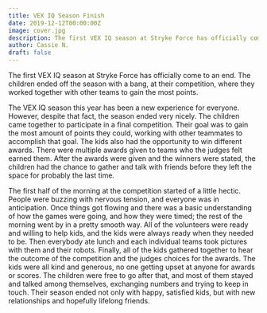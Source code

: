 ```yaml
---
title: VEX IQ Season Finish
date: 2019-12-12T00:00:00Z
image: cover.jpg
description: The first VEX IQ season at Stryke Force has officially come to an end. The children ended off the season with a bang, at their competition, where they worked together with other teams to gain the most points.
author: Cassie N.
draft: false
---
```


The first VEX IQ season at Stryke Force has officially come to an end. The children ended off the season with a bang, at their competition, where they worked together with other teams to gain the most points.

<!--more-->

The VEX IQ season this year has been a new experience for everyone. However, despite that fact, the season ended very nicely. The children came together to participate in a final competition. Their goal was to gain the most amount of points they could, working with other teammates to accomplish that goal. The kids also had the opportunity to win different awards. There were multiple awards given to teams who the judges felt earned them. After the awards were given and the winners were stated, the children had the chance to gather and talk with friends before they left the space for probably the last time.

The first half of the morning at the competition started of a little hectic. People were buzzing with nervous tension, and everyone was in anticipation. Once things got flowing and there was a basic understanding of how the games were going, and how they were timed; the rest of the morning went by in a pretty smooth way. All of the volunteers were ready and willing to help kids, and the kids were always ready when they needed to be. Then everybody ate lunch and each individual teams took pictures with them and their robots. Finally, all of the kids gathered together to hear the outcome of the competition and the judges choices for the awards. The kids were all kind and generous, no one getting upset at anyone for awards or scores. The children were free to go after that, and most of them stayed and talked among themselves, exchanging numbers and trying to keep in touch. Their season ended not only with happy, satisfied kids, but with new relationships and hopefully lifelong friends.
